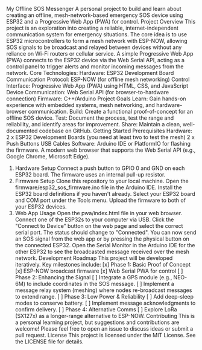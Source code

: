My Offline SOS Messenger
A personal project to build and learn about creating an offline, mesh-network-based emergency SOS device using ESP32 and a Progressive Web App (PWA) for control.
Project Overview
This project is an exploration into creating a reliable, internet-independent communication system for emergency situations. The core idea is to use ESP32 microcontrollers to form a mesh network with ESP-NOW, allowing SOS signals to be broadcast and relayed between devices without any reliance on Wi-Fi routers or cellular service.
A simple Progressive Web App (PWA) connects to the ESP32 device via the Web Serial API, acting as a control panel to trigger alerts and monitor incoming messages from the network.
Core Technologies:
Hardware: ESP32 Development Board
Communication Protocol: ESP-NOW (for offline mesh networking)
Control Interface: Progressive Web App (PWA) using HTML, CSS, and JavaScript
Device Communication: Web Serial API (for browser-to-hardware connection)
Firmware: C++/Arduino
Project Goals
Learn: Gain hands-on experience with embedded systems, mesh networking, and hardware-browser communication.
Build: Create a functional proof-of-concept for an offline SOS device.
Test: Document the process, test the range and reliability, and identify areas for improvement.
Share: Maintain a clean, well-documented codebase on GitHub.
Getting Started
Prerequisites
Hardware:
2 x ESP32 Development Boards (you need at least two to test the mesh)
2 x Push Buttons
USB Cables
Software:
Arduino IDE or PlatformIO for flashing the firmware.
A modern web browser that supports the Web Serial API (e.g., Google Chrome, Microsoft Edge).
1. Hardware Setup
Connect a push button to GPIO 0 and GND on each ESP32 board. The firmware uses an internal pull-up resistor.
2. Firmware Setup
Clone this repository to your local machine.
Open the firmware/esp32_sos_firmware.ino file in the Arduino IDE.
Install the ESP32 board definitions if you haven't already.
Select your ESP32 board and COM port under the Tools menu.
Upload the firmware to both of your ESP32 devices.
3. Web App Usage
Open the pwa/index.html file in your web browser.
Connect one of the ESP32s to your computer via USB.
Click the "Connect to Device" button on the web page and select the correct serial port.
The status should change to "Connected". You can now send an SOS signal from the web app or by pressing the physical button on the connected ESP32.
Open the Serial Monitor in the Arduino IDE for the other ESP32 to see the broadcasted message received over the mesh network.
Development Roadmap
This project will be developed iteratively. Key milestones include:
[x] Phase 1: Basic Proof of Concept
[x] ESP-NOW broadcast firmware
[x] Web Serial PWA for control
[ ] Phase 2: Enhancing the Signal
[ ] Integrate a GPS module (e.g., NEO-6M) to include coordinates in the SOS message.
[ ] Implement a message relay system (meshing) where nodes re-broadcast messages to extend range.
[ ] Phase 3: Low Power & Reliability
[ ] Add deep-sleep modes to conserve battery.
[ ] Implement message acknowledgments to confirm delivery.
[ ] Phase 4: Alternative Comms
[ ] Explore LoRa (SX127x) as a longer-range alternative to ESP-NOW.
Contributing
This is a personal learning project, but suggestions and contributions are welcome! Please feel free to open an issue to discuss ideas or submit a pull request.
License
This project is licensed under the MIT License. See the LICENSE file for details.
